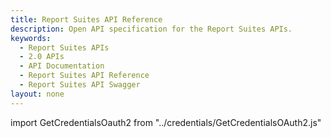 ```yaml
---
title: Report Suites API Reference
description: Open API specification for the Report Suites APIs.
keywords:
  - Report Suites APIs
  - 2.0 APIs
  - API Documentation
  - Report Suites API Reference
  - Report Suites API Swagger
layout: none
---
```

import GetCredentialsOauth2 from "../credentials/GetCredentialsOAuth2.js"

<GetCredentialsOauth2 />

<RedoclyAPIBlock src="/analytics-apis/docs/2.0/report-suites.json" scrollYOffset={64}/>